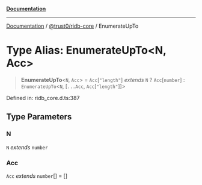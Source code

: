 [**Documentation**](../../../README.md)

***

[Documentation](../../../README.md) / [@trust0/ridb-core](../README.md) / EnumerateUpTo

# Type Alias: EnumerateUpTo\<N, Acc\>

> **EnumerateUpTo**\<`N`, `Acc`\> = `Acc`\[`"length"`\] *extends* `N` ? `Acc`\[`number`\] : `EnumerateUpTo`\<`N`, \[`...Acc`, `Acc`\[`"length"`\]\]\>

Defined in: ridb\_core.d.ts:387

## Type Parameters

### N

`N` *extends* `number`

### Acc

`Acc` *extends* `number`[] = \[\]
